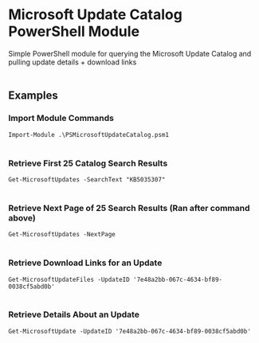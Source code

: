 # Microsoft Update Catalog PowerShell Module
Simple PowerShell module for querying the Microsoft Update Catalog and pulling update details + download links
<br/>
<br/>
## Examples
### Import Module Commands
```Import-Module .\PSMicrosoftUpdateCatalog.psm1```
<br/>
<br/>
### Retrieve First 25 Catalog Search Results
```Get-MicrosoftUpdates -SearchText "KB5035307"```
<br/>
<br/>
### Retrieve Next Page of 25 Search Results (Ran after command above)
```Get-MicrosoftUpdates -NextPage```
<br/>
<br/>
### Retrieve Download Links for an Update
```Get-MicrosoftUpdateFiles -UpdateID '7e48a2bb-067c-4634-bf89-0038cf5abd0b'```
<br/>
<br/>
### Retrieve Details About an Update
```Get-MicrosoftUpdate -UpdateID '7e48a2bb-067c-4634-bf89-0038cf5abd0b'```
